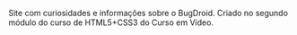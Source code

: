 Site com curiosidades e informações sobre o BugDroid.
Criado no segundo módulo do curso de HTML5+CSS3 do Curso em Vídeo.
